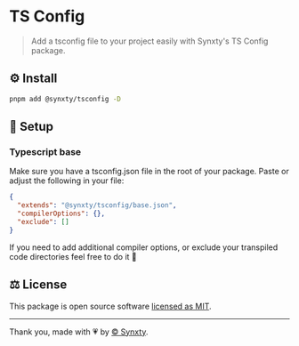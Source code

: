 # TS Config

> Add a tsconfig file to your project easily with Synxty's TS Config package.

## ⚙️ Install

```bash
pnpm add @synxty/tsconfig -D
```

## 📝 Setup

### Typescript base

Make sure you have a tsconfig.json file in the root of your package. Paste or adjust the following in your file:

```json
{
  "extends": "@synxty/tsconfig/base.json",
  "compilerOptions": {},
  "exclude": []
}
```

If you need to add additional compiler options, or exclude your transpiled code directories feel free to do it 🙂

## ⚖️ License

This package is open source software [licensed as MIT](LICENSE).

---

Thank you, made with 💗 by [&copy; Synxty](https://github.com/synxty).
